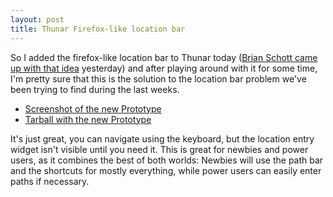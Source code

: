 ```yaml
---
layout: post
title: Thunar Firefox-like location bar
---
```


So I added the firefox-like location bar to Thunar today (<a href="/2005/03/17/thunar-open-location-ideas">Brian Schott came up with that idea</a> yesterday) and after playing around with it for some time, I'm pretty sure that this is the solution to the location bar problem we've been trying to find during the last weeks.

<ul>
  <li><a href="/images/2005/20050318-thunar-open_location_bar.png">Screenshot of the new Prototype</a></li>
  <li><a href="/files/source/20050318-thunar-open_location_bar.tar.gz">Tarball with the new Prototype</a>
 </li>
</ul>

It's just great, you can navigate using the keyboard, but the location entry widget isn't visible until you need it. This is great for newbies and power users, as it combines the best of both worlds: Newbies will use the path bar and the shortcuts for mostly everything, while power users can easily enter paths if necessary.

